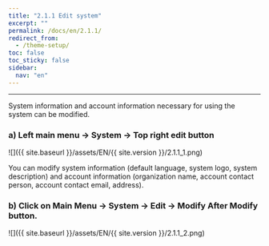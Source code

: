 ```yaml
---
title: "2.1.1 Edit system"
excerpt: ""
permalink: /docs/en/2.1.1/
redirect_from:
  - /theme-setup/
toc: false
toc_sticky: false
sidebar:
  nav: "en"
---
```


---

System information and account information necessary for using the system can be modified.

### a\) Left main menu → System → Top right edit button
![]({{ site.baseurl }}/assets/EN/{{ site.version }}/2.1.1_1.png)

You can modify system information (default language, system logo, system description) and account information (organization name, account contact person, account contact email, address).

### b\) Click on Main Menu → System → Edit → Modify After Modify button.
![]({{ site.baseurl }}/assets/EN/{{ site.version }}/2.1.1_2.png)